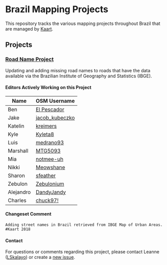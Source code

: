# Brazil Mapping Projects
This repository tracks the various mapping projects throughout Brazil that are managed by [Kaart](https://github.com/KaartGroup/Brazil/blob/master/KAART.md "Kaart").

## Projects

### [Road Name Project](https://github.com/KaartGroup/Brazil/projects/1 "Project 1")
Updating and adding missing road names to roads that have the data available via the Brazilian Institute of Geography and Statistics (IBGE).

#### Editors Actively Working on this Project
| Name      | OSM Username                                                        |
|-----------|---------------------------------------------------------------------|
| Ben       | [El Pescador](https://www.openstreetmap.org/user/El%20Pescador)     |
| Jake      | [jacob_kubeczko](https://www.openstreetmap.org/user/jacob_kubeczko) |
| Katelin   | [kreimers](https://www.openstreetmap.org/user/kreimers)             |
| Kyle      | [Kyleta8](https://www.openstreetmap.org/user/Kyleta8)               |
| Luis      | [medrano93](https://www.openstreetmap.org/user/medrano93)           |
| Marshall  | [MTG5093](https://www.openstreetmap.org/user/MTG5093)               |
| Mia       | [notmee-uh](https://www.openstreetmap.org/user/notmee-uh)           |
| Nikki     | [Meowshane](https://www.openstreetmap.org/user/Meowshane)           |
| Sharon    | [sfeather](https://www.openstreetmap.org/user/sfeather)             |
| Zebulon   | [Zebulonium](https://www.openstreetmap.org/user/Zebulonium)         |
| Alejandro | [DandyJandy](https://www.openstreetmap.org/user/DandyJandy)         |
| Charles   | [chuck97!](https://www.openstreetmap.org/user/chuck97!)             |


#### Changeset Comment
``` Adding street names in Brazil retrieved from IBGE Map of Urban Areas. #Kaart 2018 ```

#### Contact
For questions or comments regarding this project, please contact Leanne ([LSkalayo](https://www.openstreetmap.org/user/LSkalayo)) or create a [new issue](https://github.com/KaartGroup/Brazil/issues/new?template=comment.md). 
